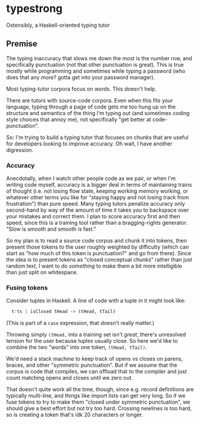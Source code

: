 # typestrong
Ostensibly, a Haskell-oriented typing tutor

## Premise
The typing inaccuracy that slows me down the most is the number row, and
specifically punctuation (not that other punctuation is great). This is true
mostly while programming and sometimes while typing a password (who does that
any more? gotta get into your password manager).

Most typing-tutor corpora focus on words. This doesn't help.

There are tutors with source-code corpora. Even when this fits your language,
typing through a page of code gets me too hung up on the structure and
semantics of the thing I'm typing out (and sometimes coding style choices that
annoy me), not specifically "get better at code-punctuation".

So: I'm trying to build a typing tutor that focuses on chunks that are useful
for developers looking to improve accuracy. Oh wait, I have another digression.

### Accuracy
Anecdotally, when I watch other people code as we pair, or when I'm writing code
myself, accuracy is a bigger deal in terms of maintaining trains of thought
(i.e. not losing flow state, keeping working memory working, or whatever other
terms you like for "staying happy and not losing track from frustration") than
pure speed. Many typing tutors penalize accuracy only second-hand by way of the
amount of time it takes you to backspace over your mistakes and correct them. I
plan to score accuracy first and then speed, since this is a training tool
rather than a bragging-rights generator. "Slow is smooth and smooth is fast."

So my plan is to read a source code corpus and chunk it into tokens, then
present those tokens to the user roughly weighted by difficulty (which can start
as "how much of this token is punctuation?" and go from there). Since the idea
is to present tokens as "closed conceptual chunks" rather than just random text,
I want to do _something_ to make them a bit more intelligible than just split on
whitespace.

### Fusing tokens
Consider tuples in Haskell. A line of code with a tuple in it might look like:

```haskell
  t:ts | isClosed tHead -> (tHead, tTail)
```

(This is part of a `case` expression, that doesn't really matter.)

Throwing simply `(tHead,` into a training set isn't _great_, there's unresolved
tension for the user because tuples usually close. So here we'd like to combine
the two "words" into one token, `(tHead, tTail)`.

We'd need a stack machine to keep track of opens vs closes on parens, braces,
and other "symmetric punctuation". But if we assume that the corpus is code that
compiles, we can offload that to the compiler and just count matching opens and
closes until we zero out.

That doesn't quite work all the time, though, since e.g. record definitions are
typically multi-line, and things like import lists can get very long. So if we
fuse tokens to try to make them "closed under symmetric punctuation", we should
give a best effort but not try _too_ hard. Crossing newlines is too hard, so is
creating a token that's idk 20 characters or longer.